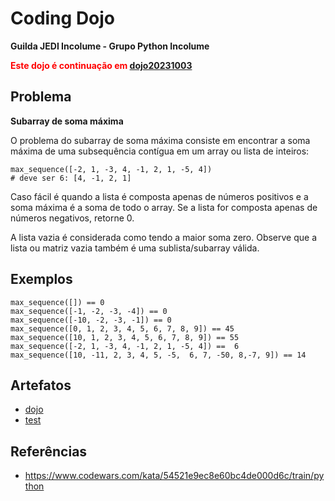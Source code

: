 # Coding Dojo
**Guilda JEDI Incolume - Grupo Python Incolume**

<span style="color:red">**Este dojo é continuação em [dojo20231003](../dojo20231003/README.md)** </span>


## Problema
**Subarray de soma máxima**

O problema do subarray de soma máxima consiste em encontrar a soma máxima de uma subsequência contígua em um array ou lista de inteiros:

    max_sequence([-2, 1, -3, 4, -1, 2, 1, -5, 4])
    # deve ser 6: [4, -1, 2, 1]
Caso fácil é quando a lista é composta apenas de números positivos e a soma máxima é a soma de todo o array.
Se a lista for composta apenas de números negativos, retorne 0.

A lista vazia é considerada como tendo a maior soma zero.
Observe que a lista ou matriz vazia também é uma sublista/subarray válida.

## Exemplos
    max_sequence([]) == 0
    max_sequence([-1, -2, -3, -4]) == 0
    max_sequence([-10, -2, -3, -1]) == 0
    max_sequence([0, 1, 2, 3, 4, 5, 6, 7, 8, 9]) == 45
    max_sequence([10, 1, 2, 3, 4, 5, 6, 7, 8, 9]) == 55
    max_sequence([-2, 1, -3, 4, -1, 2, 1, -5, 4]) ==  6
    max_sequence([10, -11, 2, 3, 4, 5, -5,  6, 7, -50, 8,-7, 9]) == 14

## Artefatos

- [dojo](./__init__.py)
- [test](./test_20231007.py)

## Referências
  - https://www.codewars.com/kata/54521e9ec8e60bc4de000d6c/train/python
